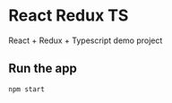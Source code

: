 # React Redux TS

React + Redux + Typescript demo project

## Run the app

```javascript
npm start
```
